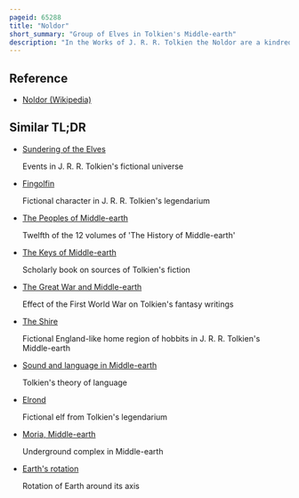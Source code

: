 ```yaml
---
pageid: 65288
title: "Noldor"
short_summary: "Group of Elves in Tolkien's Middle-earth"
description: "In the Works of J. R. R. Tolkien the Noldor are a kindred of Elves who migrate west from the Continent of middle Earth to the blessed Realm of Valinor and Split from other Elves as they went. Then they settle in the coastal Region of Eldamar. The Dark Lord Morgoth Murders their first Leader, Finwë. The Majority of the Noldor led by Finw's eldest Son Fanor then return to beleriand northwest of middle Earth. This makes them the only Group to return and then play a major Role in Middle-Earth's History ; much of the Silmarillion is about their Actions. They are the second Clan of the Elves in both Order and Size, the other Clans being the Vanyar and the Teleri."
---
```


## Reference

- [Noldor (Wikipedia)](https://en.wikipedia.org/?curid=65288)

## Similar TL;DR

- [Sundering of the Elves](/tldr/en/sundering-of-the-elves)

  Events in J. R. R. Tolkien's fictional universe

- [Fingolfin](/tldr/en/fingolfin)

  Fictional character in J. R. R. Tolkien's legendarium

- [The Peoples of Middle-earth](/tldr/en/the-peoples-of-middle-earth)

  Twelfth of the 12 volumes of 'The History of Middle-earth'

- [The Keys of Middle-earth](/tldr/en/the-keys-of-middle-earth)

  Scholarly book on sources of Tolkien's fiction

- [The Great War and Middle-earth](/tldr/en/the-great-war-and-middle-earth)

  Effect of the First World War on Tolkien's fantasy writings

- [The Shire](/tldr/en/the-shire)

  Fictional England-like home region of hobbits in J. R. R. Tolkien's Middle-earth

- [Sound and language in Middle-earth](/tldr/en/sound-and-language-in-middle-earth)

  Tolkien's theory of language

- [Elrond](/tldr/en/elrond)

  Fictional elf from Tolkien's legendarium

- [Moria, Middle-earth](/tldr/en/moria-middle-earth)

  Underground complex in Middle-earth

- [Earth's rotation](/tldr/en/earths-rotation)

  Rotation of Earth around its axis
